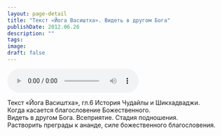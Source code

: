 ```yaml
---
layout: page-detail
title: "Текст «Йога Васиштха». Видеть в другом Бога"
publishDate: 2012.06.26
description: ""
tags:
image:
draft: false
---
```


<audio title="2012.06.26 - Текст «Йога Васиштха». Видеть в другом Бога.mp3" src="/upload/iblock/412/4123c2fde4c0b228621e672c1349868f.mp3" controls=""></audio>

 Текст «Йога Васиштха», гл.6 История Чудайлы и Шикхадваджи.  
 Когда касается благословение Божественного.  
 Видеть в другом Бога. Всеприятие. Стадия подношения.  
 Растворить преграды к ананде, силе божественного благословения.  

  
